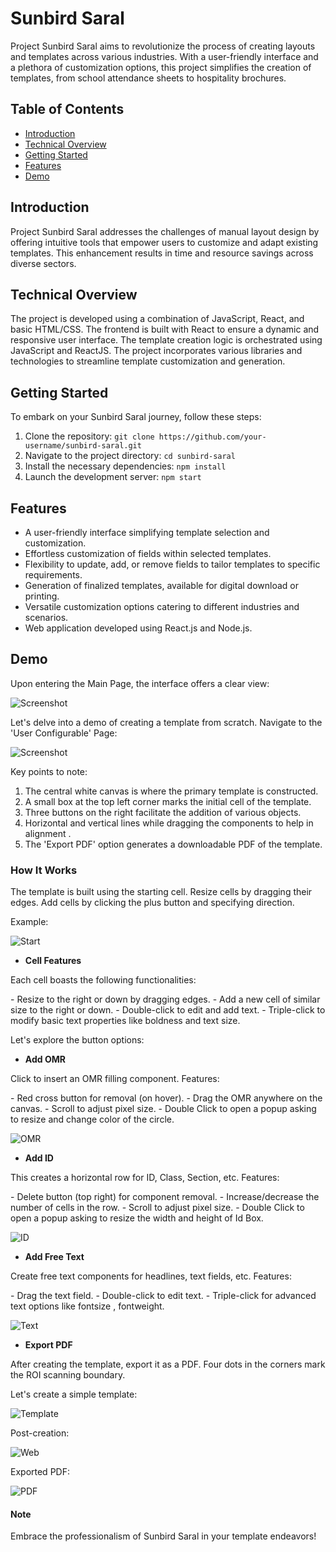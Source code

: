 # Sunbird Saral

Project Sunbird Saral aims to revolutionize the process of creating layouts and templates across various industries. With a user-friendly interface and a plethora of customization options, this project simplifies the creation of templates, from school attendance sheets to hospitality brochures.

## Table of Contents

- [Introduction](#introduction)
- [Technical Overview](#technical-overview)
- [Getting Started](#getting-started)
- [Features](#features)
- [Demo](#demo)

## Introduction

Project Sunbird Saral addresses the challenges of manual layout design by offering intuitive tools that empower users to customize and adapt existing templates. This enhancement results in time and resource savings across diverse sectors.

## Technical Overview

The project is developed using a combination of JavaScript, React, and basic HTML/CSS. The frontend is built with React to ensure a dynamic and responsive user interface. The template creation logic is orchestrated using JavaScript and ReactJS. The project incorporates various libraries and technologies to streamline template customization and generation.

## Getting Started

To embark on your Sunbird Saral journey, follow these steps:

1. Clone the repository: `git clone https://github.com/your-username/sunbird-saral.git`
2. Navigate to the project directory: `cd sunbird-saral`
3. Install the necessary dependencies: `npm install`
4. Launch the development server: `npm start`

## Features

- A user-friendly interface simplifying template selection and customization.
- Effortless customization of fields within selected templates.
- Flexibility to update, add, or remove fields to tailor templates to specific requirements.
- Generation of finalized templates, available for digital download or printing.
- Versatile customization options catering to different industries and scenarios.
- Web application developed using React.js and Node.js.

## Demo

Upon entering the Main Page, the interface offers a clear view:

![Screenshot](readme_images/screenshot1.png)

Let's delve into a demo of creating a template from scratch. Navigate to the 'User Configurable' Page:

![Screenshot](readme_images/screenshot2.png)

Key points to note:

1. The central white canvas is where the primary template is constructed.
2. A small box at the top left corner marks the initial cell of the template.
3. Three buttons on the right facilitate the addition of various objects.
4. Horizontal and vertical lines while dragging the components to help in alignment .
5. The 'Export PDF' option generates a downloadable PDF of the template.

### How It Works

The template is built using the starting cell. Resize cells by dragging their edges. Add cells by clicking the plus button and specifying direction.

Example:

![Start](readme_images/gif2.gif)

- **Cell Features**

Each cell boasts the following functionalities:

\- Resize to the right or down by dragging edges.
\- Add a new cell of similar size to the right or down.
\- Double-click to edit and add text.
\- Triple-click to modify basic text properties like boldness and text size.

Let's explore the button options:

- **Add OMR**

Click to insert an OMR filling component. Features:

\- Red cross button for removal (on hover).
\- Drag the OMR anywhere on the canvas.
\- Scroll to adjust pixel size.
\- Double Click to open a popup asking to resize and change color of the circle.


![OMR](readme_images/gif1.gif)

- **Add ID**

This creates a horizontal row for ID, Class, Section, etc. Features:

\- Delete button (top right) for component removal.
\- Increase/decrease the number of cells in the row.
\- Scroll to adjust pixel size.
\- Double Click to open a popup asking to resize the width and height of Id Box.

![ID](readme_images/gif3.gif)

- **Add Free Text**

Create free text components for headlines, text fields, etc. Features:

\- Drag the text field.
\- Double-click to edit text.
\- Triple-click for advanced text options like fontsize , fontweight.

![Text](readme_images/gif4.gif)


- **Export PDF**

After creating the template, export it as a PDF. Four dots in the corners mark the ROI scanning boundary.

Let's create a simple template:

![Template](readme_images/screenshot4.png)

Post-creation:

![Web](readme_images/screenshot5.png)

Exported PDF:

![PDF](readme_images/screenshot6.png)


#### Note 
Embrace the professionalism of Sunbird Saral in your template endeavors!
